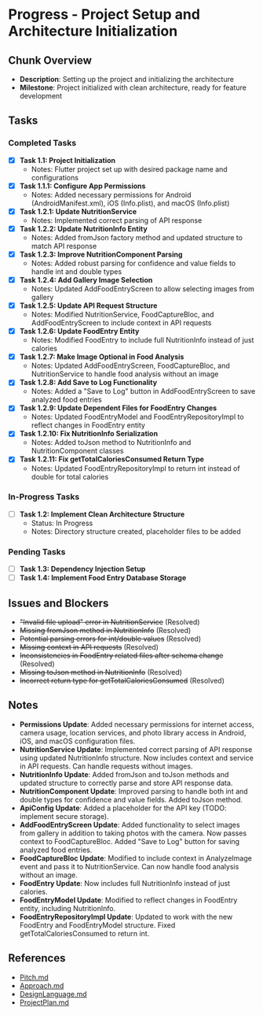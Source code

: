 # Progress - Project Setup and Architecture Initialization

## Chunk Overview

- **Description**: Setting up the project and initializing the architecture
- **Milestone**: Project initialized with clean architecture, ready for feature development

## Tasks

### Completed Tasks

- [x] **Task 1.1: Project Initialization**
  - Notes: Flutter project set up with desired package name and configurations
- [x] **Task 1.1.1: Configure App Permissions**
  - Notes: Added necessary permissions for Android (AndroidManifest.xml), iOS (Info.plist), and macOS (Info.plist)
- [x] **Task 1.2.1: Update NutritionService**
  - Notes: Implemented correct parsing of API response
- [x] **Task 1.2.2: Update NutritionInfo Entity**
  - Notes: Added fromJson factory method and updated structure to match API response
- [x] **Task 1.2.3: Improve NutritionComponent Parsing**
  - Notes: Added robust parsing for confidence and value fields to handle int and double types
- [x] **Task 1.2.4: Add Gallery Image Selection**
  - Notes: Updated AddFoodEntryScreen to allow selecting images from gallery
- [x] **Task 1.2.5: Update API Request Structure**
  - Notes: Modified NutritionService, FoodCaptureBloc, and AddFoodEntryScreen to include context in API requests
- [x] **Task 1.2.6: Update FoodEntry Entity**
  - Notes: Modified FoodEntry to include full NutritionInfo instead of just calories
- [x] **Task 1.2.7: Make Image Optional in Food Analysis**
  - Notes: Updated AddFoodEntryScreen, FoodCaptureBloc, and NutritionService to handle food analysis without an image
- [x] **Task 1.2.8: Add Save to Log Functionality**
  - Notes: Added a "Save to Log" button in AddFoodEntryScreen to save analyzed food entries
- [x] **Task 1.2.9: Update Dependent Files for FoodEntry Changes**
  - Notes: Updated FoodEntryModel and FoodEntryRepositoryImpl to reflect changes in FoodEntry entity
- [x] **Task 1.2.10: Fix NutritionInfo Serialization**
  - Notes: Added toJson method to NutritionInfo and NutritionComponent classes
- [x] **Task 1.2.11: Fix getTotalCaloriesConsumed Return Type**
  - Notes: Updated FoodEntryRepositoryImpl to return int instead of double for total calories

### In-Progress Tasks

- [ ] **Task 1.2: Implement Clean Architecture Structure**
  - Status: In Progress
  - Notes: Directory structure created, placeholder files to be added

### Pending Tasks

- [ ] **Task 1.3: Dependency Injection Setup**
- [ ] **Task 1.4: Implement Food Entry Database Storage**

## Issues and Blockers

- ~~"Invalid file upload" error in NutritionService~~ (Resolved)
- ~~Missing fromJson method in NutritionInfo~~ (Resolved)
- ~~Potential parsing errors for int/double values~~ (Resolved)
- ~~Missing context in API requests~~ (Resolved)
- ~~Inconsistencies in FoodEntry related files after schema change~~ (Resolved)
- ~~Missing toJson method in NutritionInfo~~ (Resolved)
- ~~Incorrect return type for getTotalCaloriesConsumed~~ (Resolved)

## Notes

- **Permissions Update**: Added necessary permissions for internet access, camera usage, location services, and photo library access in Android, iOS, and macOS configuration files.
- **NutritionService Update**: Implemented correct parsing of API response using updated NutritionInfo structure. Now includes context and service in API requests. Can handle requests without images.
- **NutritionInfo Update**: Added fromJson and toJson methods and updated structure to correctly parse and store API response data.
- **NutritionComponent Update**: Improved parsing to handle both int and double types for confidence and value fields. Added toJson method.
- **ApiConfig Update**: Added a placeholder for the API key (TODO: implement secure storage).
- **AddFoodEntryScreen Update**: Added functionality to select images from gallery in addition to taking photos with the camera. Now passes context to FoodCaptureBloc. Added "Save to Log" button for saving analyzed food entries.
- **FoodCaptureBloc Update**: Modified to include context in AnalyzeImage event and pass it to NutritionService. Can now handle food analysis without an image.
- **FoodEntry Update**: Now includes full NutritionInfo instead of just calories.
- **FoodEntryModel Update**: Modified to reflect changes in FoodEntry entity, including NutritionInfo.
- **FoodEntryRepositoryImpl Update**: Updated to work with the new FoodEntry and FoodEntryModel structure. Fixed getTotalCaloriesConsumed to return int.

## References

- [Pitch.md](./Pitch.md)
- [Approach.md](./Approach.md)
- [DesignLanguage.md](./DesignLanguage.md)
- [ProjectPlan.md](./ProjectPlan.md)